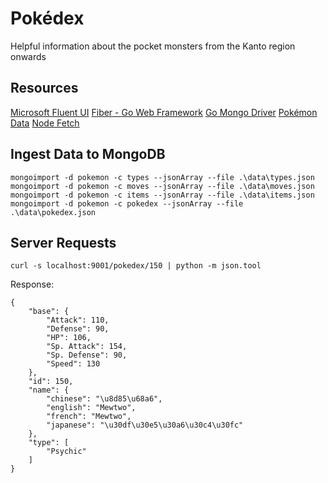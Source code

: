 # Pokédex
Helpful information about the pocket monsters from the Kanto region onwards

## Resources
[Microsoft Fluent UI](https://developer.microsoft.com/en-us/fluentui#/get-started/web)
[Fiber - Go Web Framework](https://github.com/gofiber/fiber)
[Go Mongo Driver](https://pkg.go.dev/go.mongodb.org/mongo-driver)
[Pokémon Data](https://github.com/fanzeyi/pokemon.json)
[Node Fetch](https://github.com/node-fetch/node-fetch)

## Ingest Data to MongoDB
```
mongoimport -d pokemon -c types --jsonArray --file .\data\types.json
mongoimport -d pokemon -c moves --jsonArray --file .\data\moves.json
mongoimport -d pokemon -c items --jsonArray --file .\data\items.json
mongoimport -d pokemon -c pokedex --jsonArray --file .\data\pokedex.json
```

## Server Requests

`curl -s localhost:9001/pokedex/150 | python -m json.tool`

Response:
```
{
    "base": {
        "Attack": 110,
        "Defense": 90,
        "HP": 106,
        "Sp. Attack": 154,
        "Sp. Defense": 90,
        "Speed": 130
    },
    "id": 150,
    "name": {
        "chinese": "\u8d85\u68a6",
        "english": "Mewtwo",
        "french": "Mewtwo",
        "japanese": "\u30df\u30e5\u30a6\u30c4\u30fc"
    },
    "type": [
        "Psychic"
    ]
}
```
